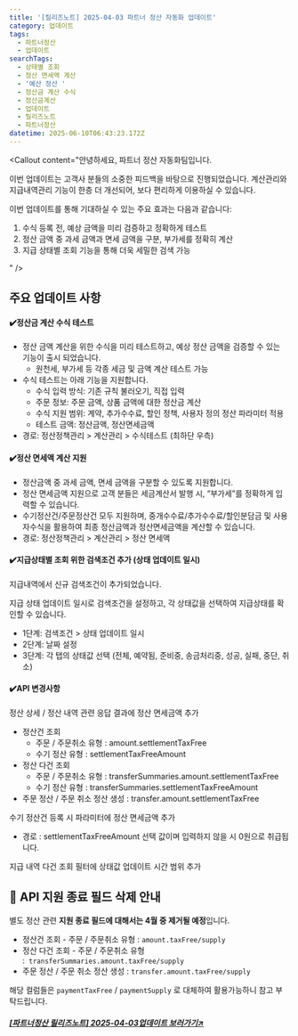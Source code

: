 ```yaml
---
title: '[릴리즈노트] 2025-04-03 파트너 정산 자동화 업데이트'
category: 업데이트
tags:
  - 파트너정산
  - 업데이트
searchTags:
  - 상태별 조회
  - 정산 면세액 계산
  - '예산 정산 '
  - 정산금 계산 수식
  - 정산금계산
  - 업데이트
  - 릴리즈노트
  - 파트너정산
datetime: 2025-06-10T06:43:23.172Z
---
```


<Callout title="2025년 04월 03일 파트너 정산 자동화 업데이트 소식을 안내드립니다." />



<Callout content="안녕하세요, 파트너 정산 자동화팀입니다.

이번 업데이트는 고객사 분들의 소중한 피드백을 바탕으로 진행되었습니다. 계산관리와 지급내역관리 기능이 한층 더 개선되어, 보다 편리하게 이용하실 수 있습니다.

이번 업데이트를 통해 기대하실 수 있는 주요 효과는 다음과 같습니다:

1. 수식 등록 전, 예상 금액을 미리 검증하고 정확하게 테스트
2. 정산 금액 중 과세 금액과 면세 금액을 구분, 부가세를 정확히 계산
3. 지급 상태별 조회 기능을 통해 더욱 세밀한 검색 가능

" />

## **주요 업데이트 사항**

#### **✔️정산금 계산 수식 테스트**

- 정산 금액 계산을 위한 수식을 미리 테스트하고, 예상 정산 금액을 검증할 수 있는 기능이 출시 되었습니다.
  - 원천세, 부가세 등 각종 세금 및 금액 계산 테스트 가능
- 수식 테스트는 아래 기능을 지원합니다.
  - 수식 입력 방식: 기존 규칙 불러오기, 직접 입력
  - 주문 정보: 주문 금액, 상품 금액에 대한 정산금 계산
  - 수식 지원 범위: 계약, 추가수수료, 할인 정책, 사용자 정의 정산 파라미터 적용
  - 테스트 금액: 정산금액, 정산면세금액
- 경로: 정산정책관리 > 계산관리 > 수식테스트 (최하단 우측)



#### **✔️정산 면세액 계산 지원**

- 정산금액 중 과세 금액, 면세 금액을 구분할 수 있도록 지원합니다.
- 정산 면세금액 지원으로 고객 분들은 세금계산서 발행 시, “부가세”를 정확하게 입력할 수 있습니다.
- 수기정산건/주문정산건 모두 지원하며, 중개수수료/추가수수료/할인분담금 및 사용자수식을 활용하여 최종 정산금액과 정산면세금액을 계산할 수 있습니다.
- 경로: 정산정책관리 > 계산관리 > 정산 면세액



#### **✔️**지급상태별 조회 위한 검색조건 추가 (상태 업데이트 일시)

지급내역에서 신규 검색조건이 추가되었습니다.

지급 상태 업데이트 일시로 검색조건을 설정하고, 각 상태값을 선택하여 지급상태를 확인할 수 있습니다.

- 1단계: 검색조건 > 상태 업데이트 일시
- 2단계: 날짜 설정
- 3단계: 각 탭의 상태값 선택 (전체, 예약됨, 준비중, 송금처리중, 성공, 실패, 중단, 취소)



#### **✔️API 변경사항**

정산 상세 / 정산 내역 관련 응답 결과에 정산 면세금액 추가



- 정산건 조회
  - 주문 / 주문취소 유형 : amount.settlementTaxFree
  - 수기 정산 유형 : settlementTaxFreeAmount
- 정산 다건 조회
  - 주문 / 주문취소 유형 : transferSummaries.amount.settlementTaxFree
  - 수기 정산 유형 : transferSummaries.settlementTaxFreeAmount
- 주문 정산 / 주문 취소 정산 생성 : transfer.amount.settlementTaxFree

수기 정산건 등록 시 파라미터에 정산 면세금액 추가



- 경로 : settlementTaxFreeAmount 선택 값이며 입력하지 않을 시 0원으로 취급됩니다.

지급 내역 다건 조회 필터에 상태값 업데이트 시간 범위 추가



## 🚧 API 지원 종료 필드 삭제 안내

별도 정산 관련 **지원 종료 필드에 대해서는 4월 중 제거될 예정**입니다.

- 정산건 조회 - 주문 / 주문취소 유형 : `amount.taxFree/supply`
- 정산 다건 조회 - 주문 / 주문취소 유형 :` transferSummaries.amount.taxFree/supply`
- 주문 정산 / 주문 취소 정산 생성 : `transfer.amount.taxFree/supply`

해당 컬럼들은 `paymentTaxFree` / `paymentSupply` 로 대체하여 활용가능하니 참고 부탁드립니다.

##### [\[파트너정산 릴리즈노트\] 2025-04-03업데이트 보러가기↗](https://developers.portone.io/release-notes/platform/2025-04-03)
